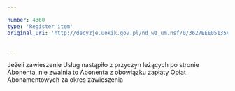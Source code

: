 ```yaml
---

number: 4360
type: 'Register item'
original_uri: 'http://decyzje.uokik.gov.pl/nd_wz_um.nsf/0/3627EEE05135AA2AC1257B34002E99C2?OpenDocument'


---
```


Jeżeli zawieszenie Usług nastąpiło z przyczyn leżących po stronie Abonenta, nie zwalnia to Abonenta z obowiązku zapłaty Opłat Abonamentowych za okres zawieszenia
